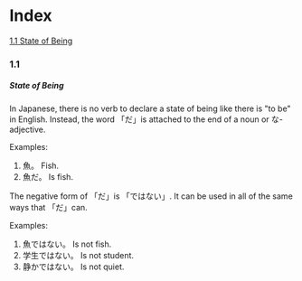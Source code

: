 # Index
[1.1 State of Being](#1.1)

### 1.1
##### State of Being

In Japanese, there is no verb to declare a state of being like there is "to be" in English. Instead, the word 「だ」is attached to the end of a noun or な-adjective.

Examples: 
1. 魚。   Fish.
2. 魚だ。 Is fish.

The negative form of 「だ」is 「ではない」. It can be used in all of the same ways that 「だ」can.

Examples:
1. 魚ではない。   Is not fish.
2. 学生ではない。 Is not student.
3. 静かではない。 Is not quiet.
